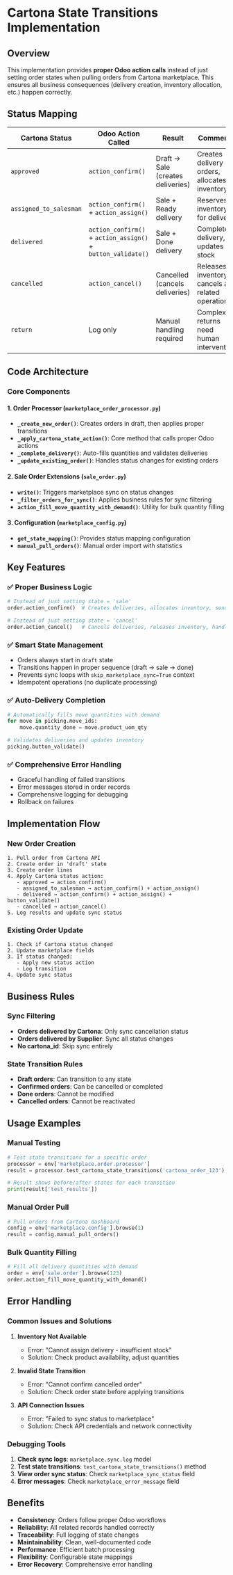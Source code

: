 # Cartona State Transitions Implementation

## Overview
This implementation provides **proper Odoo action calls** instead of just setting order states when pulling orders from Cartona marketplace. This ensures all business consequences (delivery creation, inventory allocation, etc.) happen correctly.

## Status Mapping

| Cartona Status | Odoo Action Called | Result | Comments |
|---|---|---|---|
| `approved` | `action_confirm()` | Draft → Sale (creates deliveries) | Creates delivery orders, allocates inventory |
| `assigned_to_salesman` | `action_confirm()` + `action_assign()` | Sale + Ready delivery | Reserves inventory for delivery |
| `delivered` | `action_confirm()` + `action_assign()` + `button_validate()` | Sale + Done delivery | Completes delivery, updates stock |
| `cancelled` | `action_cancel()` | Cancelled (cancels deliveries) | Releases inventory, cancels all related operations |
| `return` | Log only | Manual handling required | Complex returns need human intervention |

## Code Architecture

### Core Components

#### 1. Order Processor (`marketplace_order_processor.py`)
- **`_create_new_order()`**: Creates orders in draft, then applies proper transitions
- **`_apply_cartona_state_action()`**: Core method that calls proper Odoo actions
- **`_complete_delivery()`**: Auto-fills quantities and validates deliveries
- **`_update_existing_order()`**: Handles status changes for existing orders

#### 2. Sale Order Extensions (`sale_order.py`)
- **`write()`**: Triggers marketplace sync on status changes
- **`_filter_orders_for_sync()`**: Applies business rules for sync filtering
- **`action_fill_move_quantity_with_demand()`**: Utility for bulk quantity filling

#### 3. Configuration (`marketplace_config.py`)
- **`get_state_mapping()`**: Provides status mapping configuration
- **`manual_pull_orders()`**: Manual order import with statistics

## Key Features

### ✅ **Proper Business Logic**
```python
# Instead of just setting state = 'sale'
order.action_confirm()  # Creates deliveries, allocates inventory, sends notifications

# Instead of just setting state = 'cancel'  
order.action_cancel()   # Cancels deliveries, releases inventory, handles consequences
```

### ✅ **Smart State Management**
- Orders always start in `draft` state
- Transitions happen in proper sequence (draft → sale → done)
- Prevents sync loops with `skip_marketplace_sync=True` context
- Idempotent operations (no duplicate processing)

### ✅ **Auto-Delivery Completion**
```python
# Automatically fills move quantities with demand
for move in picking.move_ids:
    move.quantity_done = move.product_uom_qty

# Validates deliveries and updates inventory
picking.button_validate()
```

### ✅ **Comprehensive Error Handling**
- Graceful handling of failed transitions
- Error messages stored in order records
- Comprehensive logging for debugging
- Rollback on failures

## Implementation Flow

### New Order Creation
```
1. Pull order from Cartona API
2. Create order in 'draft' state
3. Create order lines
4. Apply Cartona status action:
   - approved → action_confirm()
   - assigned_to_salesman → action_confirm() + action_assign()
   - delivered → action_confirm() + action_assign() + button_validate()
   - cancelled → action_cancel()
5. Log results and update sync status
```

### Existing Order Update
```
1. Check if Cartona status changed
2. Update marketplace fields
3. If status changed:
   - Apply new status action
   - Log transition
4. Update sync status
```

## Business Rules

### Sync Filtering
- **Orders delivered by Cartona**: Only sync cancellation status
- **Orders delivered by Supplier**: Sync all status changes
- **No cartona_id**: Skip sync entirely

### State Transition Rules
- **Draft orders**: Can transition to any state
- **Confirmed orders**: Can be cancelled or completed
- **Done orders**: Cannot be modified
- **Cancelled orders**: Cannot be reactivated

## Usage Examples

### Manual Testing
```python
# Test state transitions for a specific order
processor = env['marketplace.order.processor']
result = processor.test_cartona_state_transitions('cartona_order_123')

# Result shows before/after states for each transition
print(result['test_results'])
```

### Manual Order Pull
```python
# Pull orders from Cartona dashboard
config = env['marketplace.config'].browse(1)
result = config.manual_pull_orders()
```

### Bulk Quantity Filling
```python
# Fill all delivery quantities with demand
order = env['sale.order'].browse(123)
order.action_fill_move_quantity_with_demand()
```

## Error Handling

### Common Issues and Solutions

1. **Inventory Not Available**
   - Error: "Cannot assign delivery - insufficient stock"
   - Solution: Check product availability, adjust quantities

2. **Invalid State Transition**
   - Error: "Cannot confirm cancelled order"
   - Solution: Check order state before applying transitions

3. **API Connection Issues**
   - Error: "Failed to sync status to marketplace"
   - Solution: Check API credentials and network connectivity

### Debugging Tools

1. **Check sync logs**: `marketplace.sync.log` model
2. **Test state transitions**: `test_cartona_state_transitions()` method
3. **View order sync status**: Check `marketplace_sync_status` field
4. **Error messages**: Check `marketplace_error_message` field

## Benefits

- **Consistency**: Orders follow proper Odoo workflows
- **Reliability**: All related records handled correctly
- **Traceability**: Full logging of state changes
- **Maintainability**: Clean, well-documented code
- **Performance**: Efficient batch processing
- **Flexibility**: Configurable state mappings
- **Error Recovery**: Comprehensive error handling 